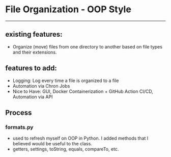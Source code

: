 # File Organization - OOP Style

---

## existing features:
- Organize (move) files from one directory to another based on file types and their extensions.

## features to add:
- Logging: Log every time a file is organized to a file
- Automation via Chron Jobs
- Nice to Have: GUI, Docker Containerization + GitHub Action CI/CD, Automation via API

## Process
### formats.py
- used to refresh myself on OOP in Python. I added methods that I believed would be useful to the class.
- getters, settings, toString, equals, compareTo, etc.
